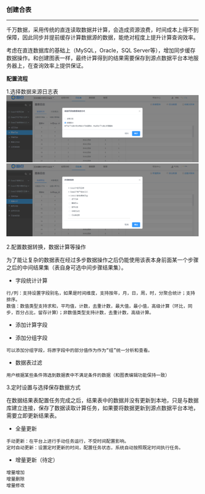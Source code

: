 ### 创建合表

----
千万数据，采用传统的直连读取数据并计算，会造成资源浪费，时间成本上得不到保障，因此同步并提前缓存计算数据源的数据，能绝对程度上提升计算查询效率。

考虑在直连数据库的基础上（MySQL，Oracle，SQL Server等），增加同步缓存数据操作。和创建图表一样，最终计算得到的结果需要保存到源点数据平台本地服务器上，在查询效率上提供保证。

**配置流程**

1.选择数据来源日志表
![](/assets/创建合表.png)
![](/assets/选择数据来源.png)

2.配置数据转换，数据计算等操作

为了能让复杂的数据表在经过多步数据操作之后仍能使用该表本身前面某一个步骤之后的中间结果集（表自身可选中间步骤结果集）。
* 字段统计计算
```
行/列：支持设置字段别名，如果是时间维度，支持按年，月，日，周，时，分聚合统计；支持排序。
数值：数值类型支持求和，平均值，计数，去重计数，最大值，最小值，高级计算（环比，同步，百分占比，留存计算）；非数值类型支持计数，去重计数，高级计算。
```
* 添加计算字段
    
* 添加分组字段
```
可以添加分组字段，将原字段中的部分值作为作为“组”统一分析和查看。
```
* 数据表过滤
```
用户根据某些条件筛选到数据表中不满足条件的数据（和图表编辑功能保持一致）
```

3.定时设置与选择保存数据方式

在数据结果表配置任务完成之后，结果表中的数据并没有更新到本地，只是与数据库建立连接，保存了数据读取计算任务，如果要将数据更新到源点数据平台本地，需要立即更新结果表。

* 全量更新
```
手动更新：在平台上进行手动任务运行，不受时间配置影响。
定时自动更新：设置定时更新的时间，配置任务状态，系统自动按照既定时间执行任务。
```

* 增量更新（待定）  
```
增量增加    
增量删除
增量修改
```





